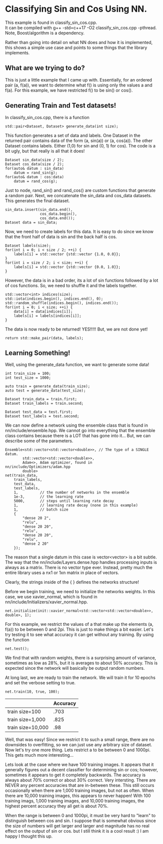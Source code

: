 

# Classifying Sin and Cos Using NN. 

This example is found in classify_sin_cos.cpp.   
It can be compiled with g++ -std=c++17 -O2 classify_sin_cos.cpp -pthread. Note, Boost/algorithm is a dependency.   

Rather than going into detail on what NN does and how it is implemented, this shows a simple use case and points to some things that the library implements. 

## What are we trying to do? 
This is just a little example that I came up with. Essentially, for an ordered pair (a, f(a)), we want to determine what f() is using only the values a and f(a). For this example, we have restricted f() to be sin() or cos(). 

## Generating Train and Test datasets!

In classify_sin_cos.cpp, there is a function

~~~~
std::pair<Dataset, Dataset> generate_data(int size);
~~~~

This function generates a set of data and labels. One Dataset in the returned pair contains data of the form (a, sin(a)) or (a, cos(a)). The other Dataset contains labels. Either (1,0) for sin and (0, 1) for cos). The code is a bit ugly, but that really is all that it does!

~~~~
Dataset sin_data(size / 2);
Dataset cos_data(size / 2);
for(auto& datum : sin_data) 
    datum = rand_sin(g);
for(auto& datum : cos:data)
    datum = rand_cos(g);
~~~~

Just to node, rand_sin() and rand_cos() are custom functions that generate a random pair. Next, we concatenate the sin_data and cos_data datasets. This generates the final dataset. 

~~~~
sin_data.insert(sin_data.end(),
                cos_data.begin(),
                cos_data.end());
Dataset data = sin_data;
~~~~

Now, we need to create labels for this data. It is easy to do since we know that the front half of data is sin and the back half is cos.

~~~~
Dataset labels(size); 
for(int i = 0; i < size / 2; ++i) {
	labels[i] = std::vector {std::vector {1.0, 0.0}};
}
for(int i = size / 2; i < size; ++i) {
	labels[i] = std::vector {std::vector {0.0, 1.0}};
}

~~~~

However, the data is in a bad order, its a lot of sin functions followed by a lot of cos functions. So, we need to shuffle it and the labels together. 

~~~~
std::vector<int> indices(size);
std::iota(indices.begin(), indices.end(), 0);
std::random_shuffle(indices.begin(), indices.end());
for(int i = 0; i < size; ++i) {
	data[i] = data[indices[i]];
	labels[i] = labels[indices[i]];
}
~~~~

The data is now ready to be returned! YES!!!!! But, we are not done yet!

~~~~
return std::make_pair(data, labels);
~~~~

## Learning Something!

Well, using the generate_data function, we want to generate some data!

~~~~
int train_size = 100;
int test_size = 1000;

auto train = generate_data(train_size);
auto test = generate_data(test_size);

Dataset train_data = train.first;
Dataset train_labels = train.second;

Dataset test_data = test.first;
Dataset test_labels = test.second;
~~~~


We can now define a network using the ensemble class that is found in nn/include/ensemble.hpp. We cannot go into everything that the ensemble class contains because there is a LOT that has gone into it... But, we can describe some of the parameters.

~~~~
Ensemble<std::vector<std::vector<double>>, // The type of a SINGLE datum.
		std::vector<std::vector<double>>,
 		Adam<>, Adam optimizer, found in nn/include/Optimizers/adam.hpp
		double>
net(train_data,
	train_labels,
	test_data,
	test_labels,
	1,          // the number of networks in the ensemble
	1e-3,       // the learning rate
	5000,       // steps until learning rate decay
	1,          // learning rate decay (none in this example)
	1,          // batch size
	{
		"dense 20 2",
		"relu",
		"dense 20 20",
		"relu",
		"dense 20 20",
		"relu",
		"dense 2 20"
	});
~~~~

The reason that a single datum in this case is vector<vector<double>> is a bit subtle. The way that the nn/include/Layers.dense.hpp handles processing inputs is always as a matrix. There is no vector type ever. Instead, pretty much the entire library uses a nx1 or 1xn matrix in place of vectors.   

Clearly, the strings inside of the { } defines the networks structure!  

Before we begin training, we need to initialize the networks weights. In this case, we use xavier_normal, which is found in nn/include/Initializers/xavier_normal.hpp.  

~~~~
net.initialize(init::xavier_normal<std::vector<std::vector<double>>, double>, 1);
~~~~

For this example, we restrict the values of a that make up the elements (a, f(a)) to be between 0 and 2pi. This is just to make things a bit easier. Let's try testing it to see what accuracy it can get without any training. By using the function 

~~~~
net.test();
~~~~

We find that with random weights, there is a surprising amount of variance, sometimes as low as 28%, but it is averages to about 50% accuracy. This is expected since the network will basically be output random numbers.  

At long last, we are ready to train the network. We will train it for 10 epochs and set the verbose setting to true. 

~~~~
net.train(10, true, 100);
~~~~

|                    | Accuracy |   
|--------------------|----------|   
| train size=100     | .703     |   
| train size=1,000   | .825     |   
| train size=10,000  | .98      |   

Well, that was easy! Since we restrict it to such a small range, there are no downsides to overfitting, so we can just use any arbitrary size of dataset. Now let's try one more thing. Lets restrict a to be between 0 and 1000pi. This gets much more interesting...   

Lets look at the case where we have 100 training images. It appears that it generally figures out a decent classifier for determining sin or cos; however, sometimes it appears to get it completely backwards. The accuracy is always about 70% correct or about 30% correct. Very intersting. There are NEVER any percent accuracies that are in-between these. This still occurs occasionally when there are 1,000 training images, but not as often. When there are 10,000 training images, this appears to never happen! With 100 training imags, 1,000 training images, and 10,000 training images, the highest percent accuracy they all get is about 70%.   

When the range is between 0 and 1000pi, it must be very hard to "learn" to distinguish between cos and sin. I suppose that is somewhat obvious since the size of numbers will get larger and larger and magnitude has no real effect on the output of sin or cos. but I still think it is a cool result :) I am happy I thought this up.  


